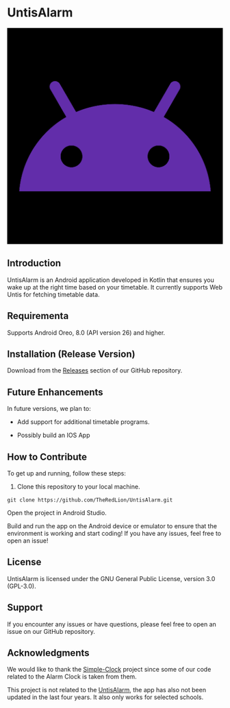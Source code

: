 # UntisAlarm

![Project Logo](app/src/main/ic_launcher-playstore.png)

## Introduction

UntisAlarm is an Android application developed in Kotlin that ensures you wake up at the right time based on your timetable. It currently supports Web Untis for fetching timetable data.

## Requirementa

Supports Android Oreo, 8.0 (API version 26) and higher.

## Installation (Release Version)

Download from the [Releases](https://github.com/TheRedLion/UntisAlarm/releases) section of our GitHub repository.

## Future Enhancements
In future versions, we plan to:

- Add support for additional timetable programs.

- Possibly build an IOS App

## How to Contribute

To get up and running, follow these steps:

1. Clone this repository to your local machine.

```shell
git clone https://github.com/TheRedLion/UntisAlarm.git
```
Open the project in Android Studio.

Build and run the app on the Android device or emulator to ensure that the environment is working and start coding!
If you have any issues, feel free to open an issue!

## License
UntisAlarm is licensed under the GNU General Public License, version 3.0 (GPL-3.0).

## Support
If you encounter any issues or have questions, please feel free to open an issue on our GitHub repository.

## Acknowledgments
We would like to thank the [Simple-Clock](https://github.com/SimpleMobileTools/Simple-Clock) project since some of our code related to the Alarm Clock is taken from them.

This project is not related to the [UntisAlarm](https://www.rala.io/app/untisAlarm), the app has also not been updated in the last four years. It also only works for selected schools.